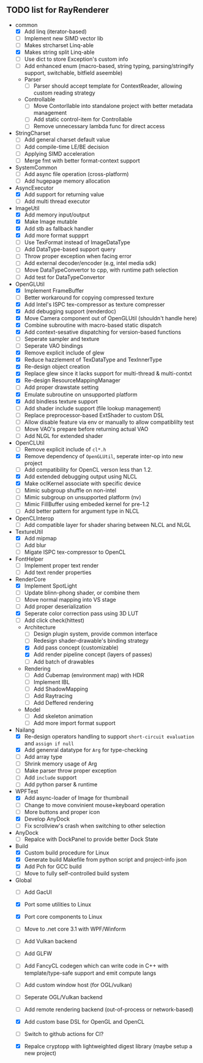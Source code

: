 ## TODO list for RayRenderer

* common
  - [x] Add linq (iterator-based)
  - [ ] Implement new SIMD vector lib
  - [ ] Makes strcharset Linq-able
  - [x] Makes string split Linq-able
  - [ ] Use dict to store Exception's custom info
  - [ ] Add enhanced enum (macro-based, string typing, parsing/stringify support, switchable, bitfield aseemble)
  * Parser
    - [ ] Parser should accept template for ContextReader, allowing custom reading strategy
  * Controllable
    - [ ] Move Contorllable into standalone project with better metadata management
    - [ ] Add static control-item for Controllable
    - [ ] Remove unnecessary lambda func for direct access

* StringCharset
  - [ ] Add general charset default value
  - [ ] Add compile-time LE/BE decision
  - [ ] Applying SIMD acceleration 
  - [ ] Merge fmt with better format-context support

* SystemCommon
  - [ ] Add async file operation (cross-platform)
  - [ ] Add hugepage memory allocation

* AsyncExecutor
  - [x] Add support for returning value
  - [ ] Add multi thread executor

* ImageUtil
  - [x] Add memory input/output
  - [x] Make Image mutable
  - [x] Add stb as fallback handler
  - [x] Add more format suppprt
  - [ ] Use TexFormat instead of ImageDataType
  - [ ] Add DataType-based support query
  - [ ] Throw proper exception when facing error
  - [ ] Add external decoder/encoder (e.g, intel media sdk)
  - [ ] Move DataTypeConvertor to cpp, with runtime path selection
  - [ ] Add test for DataTypeConvertor

* OpenGLUtil
  - [x] Implement FrameBuffer
  - [ ] Better workaround for copying compressed texture
  - [x] Add Intel's ISPC tex-compressor as texture compresser
  - [x] Add debugging support (renderdoc)
  - [x] Move Camera component out of OpenGLUtil (shouldn't handle here)
  - [x] Combine subroutine with macro-based static dispatch
  - [x] Add context-sesative dispatching for version-based functions 
  - [ ] Seperate sampler and texture
  - [ ] Seperate VAO bindings
  - [x] Remove explicit include of glew
  - [x] Reduce hazzlement of TexDataType and TexInnerType
  - [x] Re-design object creation
  - [x] Replace glew since it lacks support for multi-thread & multi-contxt
  - [x] Re-design ResourceMappingManager
  - [ ] Add proper drawstate setting
  - [x] Emulate subroutine on unsupported platform
  - [x] Add bindless texture support
  - [ ] Add shader include support (file lookup management)
  - [ ] Replace preprocessor-based ExtShader to custom DSL
  - [ ] Allow disable feature via env or manually to allow compatiblilty test
  - [ ] Move VAO's prepare before returning actual VAO
  - [ ] Add NLGL for extended shader

* OpenCLUtil
  - [ ] Remove explicit include of `cl*.h`
  - [x] Remove dependency of `OpenGLUtil`, seperate inter-op into new project
  - [ ] Add compatibility for OpenCL verson less than 1.2.
  - [x] Add extended debugging output using NLCL
  - [x] Make oclKernel associate with specific device
  - [ ] Mimic subgroup shuffle on non-intel
  - [ ] Mimic subgroup on unsupported platform (nv)
  - [ ] Mimic FillBuffer using embeded kernel for pre-1.2
  - [ ] Add better pattern for argument type in NLCL

* OpenCLInterop
  - [ ] Add compatible layer for shader sharing between NLCL and NLGL

* TextureUtil
    - [x] Add mipmap
    - [ ] Add blur
    - [ ] Migate ISPC tex-compressor to OpenCL

* FontHelper
  - [ ] Implement proper text render
  - [ ] Add text render properties

* RenderCore
  - [x] Implement SpotLight
  - [ ] Update blinn-phong shader, or combine them
  - [ ] Move normal mapping into VS stage
  - [ ] Add proper deserialization
  - [x] Seperate color correction pass using 3D LUT
  - [ ] Add click check(hittest)
  * Architecture
    - [ ] Design plugin system, provide common interface
    - [ ] Redesign shader-drawable's binding strategy
    - [x] Add pass concept (customizable)
    - [x] Add render pipeline concept (layers of passes)
    - [ ] Add batch of drawables
  * Rendering
    - [ ] Add Cubemap (environment map) with HDR
    - [ ] Implement IBL
    - [ ] Add ShadowMapping
    - [ ] Add Raytracing
    - [ ] Add Deffered rendering
  * Model
    - [ ] Add skeleton animation
    - [ ] Add more import format support

* Nailang
  - [x] Re-design operators handling to support `short-circuit evaluation` and `assign if null`
  - [x] Add genenral datatype for `Arg` for type-checking
  - [ ] Add array type
  - [ ] Shrink memory usage of Arg
  - [ ] Make parser throw proper exception
  - [ ] Add `include` support
  - [ ] Add python parser & runtime

* WPFTest
  - [x] Add async-loader of Image for thumbnail
  - [ ] Change to move convinient mouse+keyboard operation
  - [ ] More buttons and proper icon
  - [x] Develop AnyDock
  - [ ] Fix scrollview's crash when switching to other selection

* AnyDock
  - [ ] Repalce with DockPanel to provide better Dock State

* Build
  - [x] Custom build procedure for Linux
  - [x] Generate build Makefile from python script and project-info json
  - [x] Add Pch for GCC build
  - [ ] Move to fully self-controlled build system

* Global
  - [ ] Add GacUI
  - [x] Port some utilities to Linux 
  - [x] Port core components to Linux 
  - [ ] Move to .net core 3.1 with WPF/Winform
  - [ ] Add Vulkan backend
  - [ ] Add GLFW
  - [ ] Add FancyCL codegen which can write code in C++ with template/type-safe support and emit compute langs
  - [ ] Add custom window host (for OGL/vulkan)
  - [ ] Seperate OGL/Vulkan backend
  - [ ] Add remote rendering backend (out-of-process or network-based)
  - [x] Add custom base DSL for OpenGL and OpenCL
  - [ ] Switch to github actions for CI?
  - [x] Repalce cryptopp with lightweighted digest library (maybe setup a new project)

